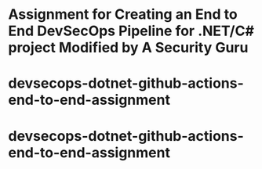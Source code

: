# Assignment for Creating an End to End DevSecOps Pipeline for .NET/C# project Modified by A Security Guru 
# devsecops-dotnet-github-actions-end-to-end-assignment
# devsecops-dotnet-github-actions-end-to-end-assignment
